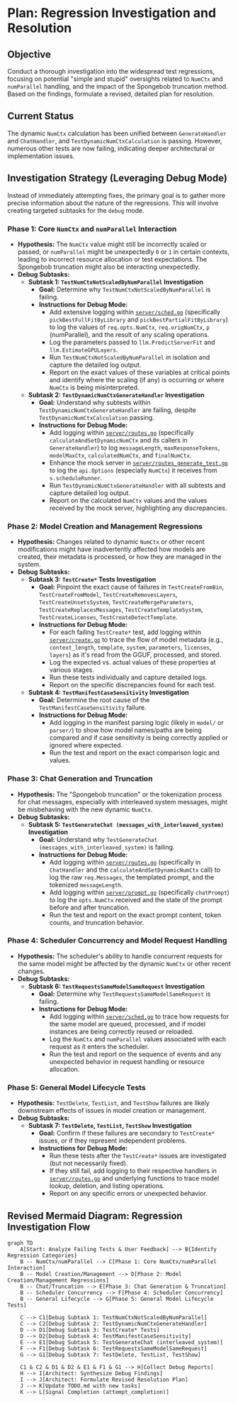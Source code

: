 # Plan: Regression Investigation and Resolution

## Objective

Conduct a thorough investigation into the widespread test regressions, focusing on potential "simple and stupid" oversights related to `NumCtx` and `numParallel` handling, and the impact of the Spongebob truncation method. Based on the findings, formulate a revised, detailed plan for resolution.

## Current Status

The dynamic `NumCtx` calculation has been unified between `GenerateHandler` and `ChatHandler`, and `TestDynamicNumCtxCalculation` is passing. However, numerous other tests are now failing, indicating deeper architectural or implementation issues.

## Investigation Strategy (Leveraging Debug Mode)

Instead of immediately attempting fixes, the primary goal is to gather more precise information about the nature of the regressions. This will involve creating targeted subtasks for the `debug` mode.

### Phase 1: Core `NumCtx` and `numParallel` Interaction

*   **Hypothesis:** The `NumCtx` value might still be incorrectly scaled or passed, or `numParallel` might be unexpectedly `0` or `1` in certain contexts, leading to incorrect resource allocation or test expectations. The Spongebob truncation might also be interacting unexpectedly.
*   **Debug Subtasks:**
    *   **Subtask 1: `TestNumCtxNotScaledByNumParallel` Investigation**
        *   **Goal:** Determine why `TestNumCtxNotScaledByNumParallel` is failing.
        *   **Instructions for Debug Mode:**
            *   Add extensive logging within [`server/sched.go`](server/sched.go) (specifically `pickBestFullFitByLibrary` and `pickBestPartialFitByLibrary`) to log the values of `req.opts.NumCtx`, `req.origNumCtx`, `p` (numParallel), and the result of any scaling operations.
            *   Log the parameters passed to `llm.PredictServerFit` and `llm.EstimateGPULayers`.
            *   Run `TestNumCtxNotScaledByNumParallel` in isolation and capture the detailed log output.
            *   Report on the exact values of these variables at critical points and identify where the scaling (if any) is occurring or where `NumCtx` is being misinterpreted.
    *   **Subtask 2: `TestDynamicNumCtxGenerateHandler` Investigation**
        *   **Goal:** Understand why subtests within `TestDynamicNumCtxGenerateHandler` are failing, despite `TestDynamicNumCtxCalculation` passing.
        *   **Instructions for Debug Mode:**
            *   Add logging within [`server/routes.go`](server/routes.go) (specifically `calculateAndSetDynamicNumCtx` and its callers in `GenerateHandler`) to log `messageLength`, `maxResponseTokens`, `modelMaxCtx`, `calculatedNumCtx`, and `finalNumCtx`.
            *   Enhance the mock server in [`server/routes_generate_test.go`](server/routes_generate_test.go) to log the `api.Options` (especially `NumCtx`) it receives from `s.scheduleRunner`.
            *   Run `TestDynamicNumCtxGenerateHandler` with all subtests and capture detailed log output.
            *   Report on the calculated `NumCtx` values and the values received by the mock server, highlighting any discrepancies.

### Phase 2: Model Creation and Management Regressions

*   **Hypothesis:** Changes related to dynamic `NumCtx` or other recent modifications might have inadvertently affected how models are created, their metadata is processed, or how they are managed in the system.
*   **Debug Subtasks:**
    *   **Subtask 3: `TestCreate*` Tests Investigation**
        *   **Goal:** Pinpoint the exact cause of failures in `TestCreateFromBin`, `TestCreateFromModel`, `TestCreateRemovesLayers`, `TestCreateUnsetsSystem`, `TestCreateMergeParameters`, `TestCreateReplacesMessages`, `TestCreateTemplateSystem`, `TestCreateLicenses`, `TestCreateDetectTemplate`.
        *   **Instructions for Debug Mode:**
            *   For each failing `TestCreate*` test, add logging within [`server/create.go`](server/create.go) to trace the flow of model metadata (e.g., `context_length`, `template`, `system`, `parameters`, `licenses`, `layers`) as it's read from the GGUF, processed, and stored.
            *   Log the expected vs. actual values of these properties at various stages.
            *   Run these tests individually and capture detailed logs.
            *   Report on the specific discrepancies found for each test.
    *   **Subtask 4: `TestManifestCaseSensitivity` Investigation**
        *   **Goal:** Determine the root cause of the `TestManifestCaseSensitivity` failure.
        *   **Instructions for Debug Mode:**
            *   Add logging in the manifest parsing logic (likely in `model/` or `parser/`) to show how model names/paths are being compared and if case sensitivity is being correctly applied or ignored where expected.
            *   Run the test and report on the exact comparison logic and values.

### Phase 3: Chat Generation and Truncation

*   **Hypothesis:** The "Spongebob truncation" or the tokenization process for chat messages, especially with interleaved system messages, might be misbehaving with the new dynamic `NumCtx`.
*   **Debug Subtasks:**
    *   **Subtask 5: `TestGenerateChat (messages_with_interleaved_system)` Investigation**
        *   **Goal:** Understand why `TestGenerateChat (messages_with_interleaved_system)` is failing.
        *   **Instructions for Debug Mode:**
            *   Add logging within [`server/routes.go`](server/routes.go) (specifically in `ChatHandler` and the `calculateAndSetDynamicNumCtx` call) to log the raw `req.Messages`, the templated prompt, and the tokenized `messageLength`.
            *   Add logging within [`server/prompt.go`](server/prompt.go) (specifically `chatPrompt`) to log the `opts.NumCtx` received and the state of the prompt before and after truncation.
            *   Run the test and report on the exact prompt content, token counts, and truncation behavior.

### Phase 4: Scheduler Concurrency and Model Request Handling

*   **Hypothesis:** The scheduler's ability to handle concurrent requests for the same model might be affected by the dynamic `NumCtx` or other recent changes.
*   **Debug Subtasks:**
    *   **Subtask 6: `TestRequestsSameModelSameRequest` Investigation**
        *   **Goal:** Determine why `TestRequestsSameModelSameRequest` is failing.
        *   **Instructions for Debug Mode:**
            *   Add logging within [`server/sched.go`](server/sched.go) to trace how requests for the same model are queued, processed, and if model instances are being correctly reused or reloaded.
            *   Log the `NumCtx` and `numParallel` values associated with each request as it enters the scheduler.
            *   Run the test and report on the sequence of events and any unexpected behavior in request handling or resource allocation.

### Phase 5: General Model Lifecycle Tests

*   **Hypothesis:** `TestDelete`, `TestList`, and `TestShow` failures are likely downstream effects of issues in model creation or management.
*   **Debug Subtasks:**
    *   **Subtask 7: `TestDelete`, `TestList`, `TestShow` Investigation**
        *   **Goal:** Confirm if these failures are secondary to `TestCreate*` issues, or if they represent independent problems.
        *   **Instructions for Debug Mode:**
            *   Run these tests after the `TestCreate*` issues are investigated (but not necessarily fixed).
            *   If they still fail, add logging to their respective handlers in [`server/routes.go`](server/routes.go) and underlying functions to trace model lookup, deletion, and listing operations.
            *   Report on any specific errors or unexpected behavior.

## Revised Mermaid Diagram: Regression Investigation Flow

```mermaid
graph TD
    A[Start: Analyze Failing Tests & User Feedback] --> B{Identify Regression Categories}
    B -- NumCtx/numParallel --> C[Phase 1: Core NumCtx/numParallel Interaction]
    B -- Model Creation/Management --> D[Phase 2: Model Creation/Management Regressions]
    B -- Chat/Truncation --> E[Phase 3: Chat Generation & Truncation]
    B -- Scheduler Concurrency --> F[Phase 4: Scheduler Concurrency]
    B -- General Lifecycle --> G[Phase 5: General Model Lifecycle Tests]

    C --> C1[Debug Subtask 1: TestNumCtxNotScaledByNumParallel]
    C --> C2[Debug Subtask 2: TestDynamicNumCtxGenerateHandler]
    D --> D1[Debug Subtask 3: TestCreate* Tests]
    D --> D2[Debug Subtask 4: TestManifestCaseSensitivity]
    E --> E1[Debug Subtask 5: TestGenerateChat (interleaved_system)]
    F --> F1[Debug Subtask 6: TestRequestsSameModelSameRequest]
    G --> G1[Debug Subtask 7: TestDelete, TestList, TestShow]

    C1 & C2 & D1 & D2 & E1 & F1 & G1 --> H[Collect Debug Reports]
    H --> I[Architect: Synthesize Debug Findings]
    I --> J[Architect: Formulate Revised Resolution Plan]
    J --> K[Update TODO.md with new tasks]
    K --> L[Signal Completion (attempt_completion)]
```